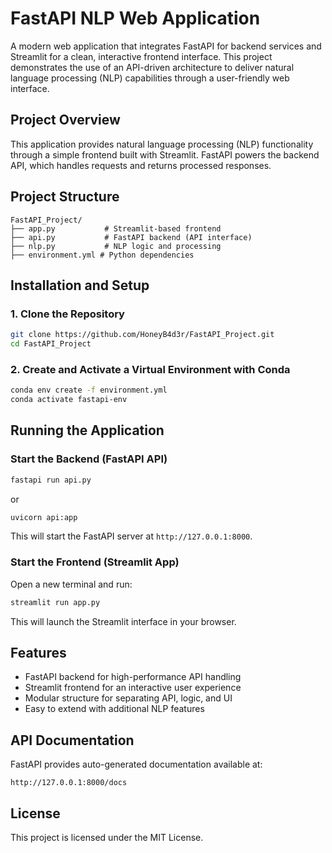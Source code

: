 # FastAPI NLP Web Application

A modern web application that integrates FastAPI for backend services and Streamlit for a clean, interactive frontend interface. This project demonstrates the use of an API-driven architecture to deliver natural language processing (NLP) capabilities through a user-friendly web interface.

## Project Overview

This application provides natural language processing (NLP) functionality through a simple frontend built with Streamlit. FastAPI powers the backend API, which handles requests and returns processed responses.

## Project Structure

```
FastAPI_Project/
├── app.py           # Streamlit-based frontend
├── api.py           # FastAPI backend (API interface)
├── nlp.py           # NLP logic and processing
├── environment.yml # Python dependencies
```

## Installation and Setup

### 1. Clone the Repository

```bash
git clone https://github.com/HoneyB4d3r/FastAPI_Project.git
cd FastAPI_Project
```

### 2. Create and Activate a Virtual Environment with Conda

```bash
conda env create -f environment.yml
conda activate fastapi-env
```

## Running the Application

### Start the Backend (FastAPI API)

```bash
fastapi run api.py
```

or

```bash
uvicorn api:app
```

This will start the FastAPI server at `http://127.0.0.1:8000`.

### Start the Frontend (Streamlit App)

Open a new terminal and run:

```bash
streamlit run app.py
```

This will launch the Streamlit interface in your browser.

## Features

- FastAPI backend for high-performance API handling
- Streamlit frontend for an interactive user experience
- Modular structure for separating API, logic, and UI
- Easy to extend with additional NLP features

## API Documentation

FastAPI provides auto-generated documentation available at:

```
http://127.0.0.1:8000/docs
```

## License

This project is licensed under the MIT License.
